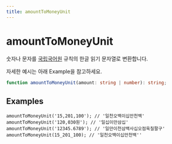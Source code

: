 ```yaml
---
title: amountToMoneyUnit
---
```


# amountToMoneyUnit

숫자나 문자를 [국립국어원](https://ko.dict.naver.com/#/correct/korean/info?seq=602) 규칙의 한글 읽기 문자열로 변환합니다.

자세한 예시는 아래 Example을 참고하세요.

```typescript
function amountToMoneyUnit(amount: string | number): string;
```

## Examples

```tsx
amountToMoneyUnit('15,201,100'); // '일천오백이십만천백'
amountToMoneyUnit('120,030원'); // '일십이만삼십'
amountToMoneyUnit('12345.6789'); // '일만이천삼백사십오점육칠팔구'
amountToMoneyUnit(15_201_100); // '일천오백이십만천백''
```
